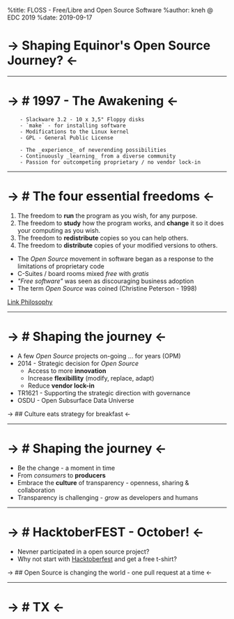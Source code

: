 %title: FLOSS - Free/Libre and Open Source Software
%author: kneh @ EDC 2019
%date: 2019-09-17

-> Shaping Equinor's Open Source Journey? <-
===

---
-> # 1997 - The Awakening <-
===

		- Slackware 3.2 - 10 x 3,5" Floppy disks
        - `make` - for installing software
        - Modifications to the Linux kernel
        - GPL - General Public License

        - The _experience_ of neverending possibilities
        - Continuously _learning_ from a diverse community
        - Passion for outcompeting proprietary / no vendor lock-in

---
-> # The four essential freedoms <-
===

1. The freedom to **run** the program as you wish, for any purpose.
2. The freedom to **study** how the program works,
   and **change** it so it does your computing as you wish.
3. The freedom to **redistribute** copies so you can help others.
4. The freedom to **distribute** copies of your modified versions to others.


- The _Open Source_ movement in software began as a response to the limitations of proprietary code
- C-Suites / board rooms mixed _free_ with _gratis_
- _"Free software"_ was seen as discouraging business adoption
- The term _Open Source_ was coined (Christine Peterson - 1998)



[Link Philosophy](https://www.gnu.org/philosophy/free-sw.html)

---
-> # Shaping the journey  <-
===

- A few *Open Source* projects on-going ... for years (OPM)
- 2014 - Strategic decision for *Open Source*
  - Access to more **innovation**
  - Increase **flexibillity** (modify, replace, adapt)
  - Reduce **vendor lock-in**
- TR1621 - Supporting the strategic direction with governance
- OSDU - Open Subsurface Data Universe

-> ## Culture eats strategy for breakfast <-

---
-> # Shaping the journey <-
===

- Be the change - a moment in time
- From _consumers_ to **producers**
- Embrace the **culture** of transparency - openness, sharing & collaboration
- Transparency is challenging - _grow_ as developers and humans

---
-> # HacktoberFEST - October! <-
===

- Nevner participated in a open source project?
- Why not start with [Hacktoberfest](https://hacktoberfest.digitalocean.com/) and get a free t-shirt?


-> ## Open Source is changing the world - one pull request at a time <-

---
-> # TX <-
===
